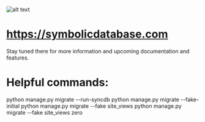 ![alt text](https://lucid.app/publicSegments/view/0d0a8501-ad73-4240-b690-a8d7c7d4f0d0/image.jpeg)

# https://symbolicdatabase.com

Stay tuned there for more information and upcoming documentation and features.

# Helpful commands:

python manage.py migrate --run-syncdb
python manage.py migrate --fake-initial
python manage.py migrate --fake site_views
python manage.py migrate --fake site_views zero
